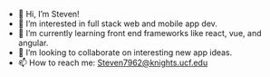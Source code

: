 - 👋 Hi, I’m Steven!
- 👀 I’m interested in full stack web and mobile app dev.
- 🌱 I’m currently learning front end frameworks like react, vue, and angular.
- 💞️ I’m looking to collaborate on interesting new app ideas.
- 📫 How to reach me: Steven7962@knights.ucf.edu
